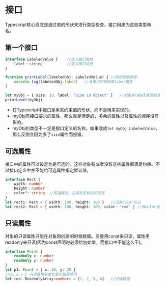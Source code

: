 # 接口

Typescript核心理念是通过值的形状来进行类型检查，接口用来为这些类型命名。

## 第一个接口

```ts
interface LabeledValue {    //定义接口名称
    label: string           //定义接口成员
}

function printLabel(labeledObj: LabeledValue) { //指定参数类型
    console.log(labeledObj.label)   //从接口中得知有label属性
}

let myObj = { size: 10, label: "Size 10 Object" }   //对象有label属性就满足约束了
printLabel(myObj)
```

* 在Typescript中接口是用来约束值的形状，而不是用来实现的。
* myObj有接口要求的属性，那么就是满足的，多余的属性以及属性的顺序没有影响。
* myObj的类型不一定是接口定义的名称，如果改成`let myObj:LabeledValue`，那么反倒会因为多了`size`属性而报错。

## 可选属性

接口中的属性可以设定为是可选的，这样对象有或者没有这些属性都满足约束。不过接口定义中并不能给可选属性指定默认值。

```ts
interface Rect {
    width: number
    height: number
    color?: string  //可选属性。在属性名称后加问号
}
let rect1: Rect = { width: 100, height: 100 }   //没有color可以
let rect2: Rect = { width: 100, height: 100, color: "red" } //有color也可以
```

## 只读属性

对象的只读属性只能在对象刚创建的时候赋值。变量用const来只读，属性用readonly来只读(因为const声明时必须给初始值，而接口中不能这么干)。

```ts
interface Point {
    readonly x: number
    readonly y: number
}
let p1: Point = { x: 10, y: 20 }
//p1.x = 5 只读属性初始化后不能再修改
let roa: ReadonlyArray<number> = [1, 2, 3, 4]   //只读数组
```

